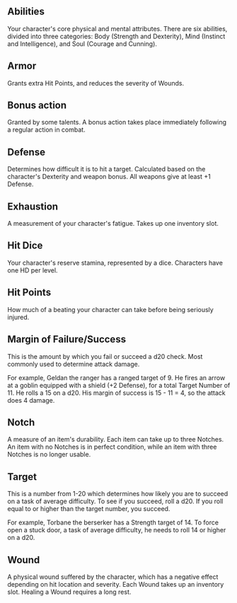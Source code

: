 ## Abilities
Your character's core physical and mental attributes. There are six abilities, divided into three categories: Body (Strength and Dexterity), Mind (Instinct and Intelligence), and Soul (Courage and Cunning).

## Armor
Grants extra Hit Points, and reduces the severity of Wounds.

## Bonus action
Granted by some talents. A bonus action takes place immediately following a regular action in combat.

## Defense
Determines how difficult it is to hit a target. Calculated based on the character's Dexterity and weapon bonus. All weapons give at least +1 Defense.
## Exhaustion
A measurement of your character's fatigue. Takes up one inventory slot.
## Hit Dice
Your character's reserve stamina, represented by a dice. Characters have one HD per level.

## Hit Points
How much of a beating your character can take before being seriously injured.

## Margin of Failure/Success
This is the amount by which you fail or succeed a d20 check. Most commonly used to determine attack damage. 

For example, Geldan the ranger has a ranged target of 9. He fires an arrow at a goblin equipped with a shield (+2 Defense), for a total Target Number of 11. He rolls a 15 on a d20. His margin of success is 15 - 11 = 4, so the attack does 4 damage.
## Notch
A measure of an item's durability. Each item can take up to three Notches. An item with no Notches is in perfect condition, while an item with three Notches is no longer usable.
## Target
This is a number from 1-20 which determines how likely you are to succeed on a task of average difficulty. To see if you succeed, roll a d20. If you roll equal to or higher than the target number, you succeed.

For example, Torbane the berserker has a Strength target of 14. To force open a stuck door, a task of average difficulty, he needs to roll 14 or higher on a d20.
## Wound
A physical wound suffered by the character, which has a negative effect depending on hit location and severity. Each Wound takes up an inventory slot. Healing a Wound requires a long rest.